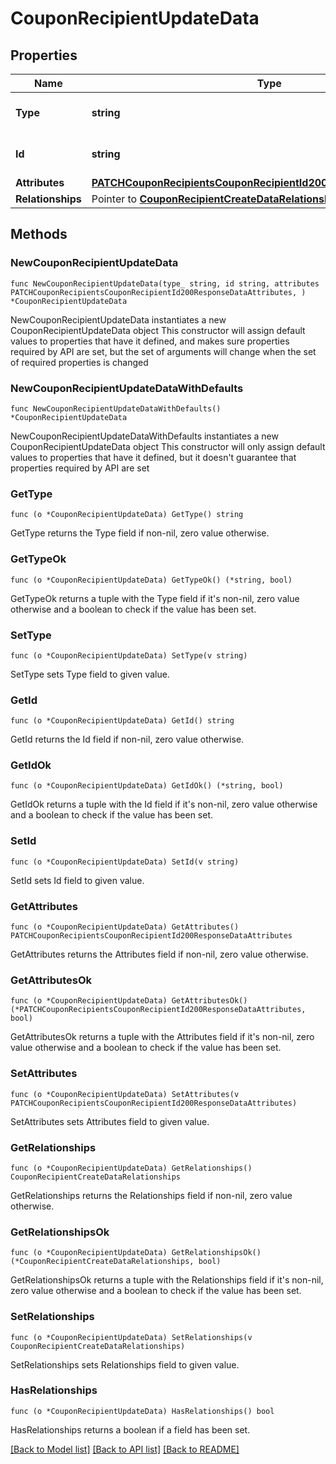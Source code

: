 # CouponRecipientUpdateData

## Properties

Name | Type | Description | Notes
------------ | ------------- | ------------- | -------------
**Type** | **string** | The resource&#39;s type | 
**Id** | **string** | The resource&#39;s id | 
**Attributes** | [**PATCHCouponRecipientsCouponRecipientId200ResponseDataAttributes**](PATCHCouponRecipientsCouponRecipientId200ResponseDataAttributes.md) |  | 
**Relationships** | Pointer to [**CouponRecipientCreateDataRelationships**](CouponRecipientCreateDataRelationships.md) |  | [optional] 

## Methods

### NewCouponRecipientUpdateData

`func NewCouponRecipientUpdateData(type_ string, id string, attributes PATCHCouponRecipientsCouponRecipientId200ResponseDataAttributes, ) *CouponRecipientUpdateData`

NewCouponRecipientUpdateData instantiates a new CouponRecipientUpdateData object
This constructor will assign default values to properties that have it defined,
and makes sure properties required by API are set, but the set of arguments
will change when the set of required properties is changed

### NewCouponRecipientUpdateDataWithDefaults

`func NewCouponRecipientUpdateDataWithDefaults() *CouponRecipientUpdateData`

NewCouponRecipientUpdateDataWithDefaults instantiates a new CouponRecipientUpdateData object
This constructor will only assign default values to properties that have it defined,
but it doesn't guarantee that properties required by API are set

### GetType

`func (o *CouponRecipientUpdateData) GetType() string`

GetType returns the Type field if non-nil, zero value otherwise.

### GetTypeOk

`func (o *CouponRecipientUpdateData) GetTypeOk() (*string, bool)`

GetTypeOk returns a tuple with the Type field if it's non-nil, zero value otherwise
and a boolean to check if the value has been set.

### SetType

`func (o *CouponRecipientUpdateData) SetType(v string)`

SetType sets Type field to given value.


### GetId

`func (o *CouponRecipientUpdateData) GetId() string`

GetId returns the Id field if non-nil, zero value otherwise.

### GetIdOk

`func (o *CouponRecipientUpdateData) GetIdOk() (*string, bool)`

GetIdOk returns a tuple with the Id field if it's non-nil, zero value otherwise
and a boolean to check if the value has been set.

### SetId

`func (o *CouponRecipientUpdateData) SetId(v string)`

SetId sets Id field to given value.


### GetAttributes

`func (o *CouponRecipientUpdateData) GetAttributes() PATCHCouponRecipientsCouponRecipientId200ResponseDataAttributes`

GetAttributes returns the Attributes field if non-nil, zero value otherwise.

### GetAttributesOk

`func (o *CouponRecipientUpdateData) GetAttributesOk() (*PATCHCouponRecipientsCouponRecipientId200ResponseDataAttributes, bool)`

GetAttributesOk returns a tuple with the Attributes field if it's non-nil, zero value otherwise
and a boolean to check if the value has been set.

### SetAttributes

`func (o *CouponRecipientUpdateData) SetAttributes(v PATCHCouponRecipientsCouponRecipientId200ResponseDataAttributes)`

SetAttributes sets Attributes field to given value.


### GetRelationships

`func (o *CouponRecipientUpdateData) GetRelationships() CouponRecipientCreateDataRelationships`

GetRelationships returns the Relationships field if non-nil, zero value otherwise.

### GetRelationshipsOk

`func (o *CouponRecipientUpdateData) GetRelationshipsOk() (*CouponRecipientCreateDataRelationships, bool)`

GetRelationshipsOk returns a tuple with the Relationships field if it's non-nil, zero value otherwise
and a boolean to check if the value has been set.

### SetRelationships

`func (o *CouponRecipientUpdateData) SetRelationships(v CouponRecipientCreateDataRelationships)`

SetRelationships sets Relationships field to given value.

### HasRelationships

`func (o *CouponRecipientUpdateData) HasRelationships() bool`

HasRelationships returns a boolean if a field has been set.


[[Back to Model list]](../README.md#documentation-for-models) [[Back to API list]](../README.md#documentation-for-api-endpoints) [[Back to README]](../README.md)


